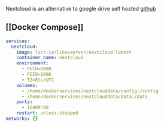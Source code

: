 Nextcloud is an alternative to google drive self hosted
[github](https://github.com/nextcloud/all-in-one)

## [[Docker Compose]] 
```yml
services:
  nextcloud:
    image: lscr.io/linuxserver/nextcloud:latest
    container_name: nextcloud
    environment:
      - PUID=1000
      - PGID=1000
      - TZ=Etc/UTC
    volumes:
      - /home/dockerservices/nextclouddata/config:/config
      - /home/dockerservices/nextclouddata/data:/data
    ports:
      - 16489:80
    restart: unless-stopped
networks: {}
```
